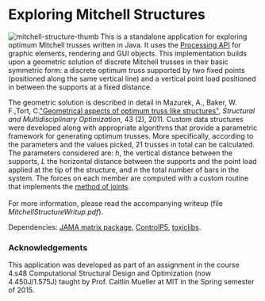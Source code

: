 <h1> Exploring Mitchell Structures </h1>

![mitchell-structure-thumb](https://github.com/alexHaridis/MitchellTrussAPI/assets/9630033/6d2e8503-2567-4cf7-8bc2-92bf0aedc821)
This is a standalone application for exploring optimum Mitchell trusses written in Java. It uses the <a href="https://www.processing.org">Processing API</a> for graphic elements, rendering and GUI objects. This implementation builds upon a geometric solution of discrete Mitchell trusses in their basic symmetric form: a discrete optimum truss supported by two fixed points (positioned along the same vertical line) and a vertical point load positioned in between the supports at a fixed distance.</p> 

<p>The geometric solution is described in detail in Mazurek, A., Baker, W. F.,Tort, C.<a href="http://link.springer.com/article/10.1007/s00158-010-0559-x">"Geometrical aspects of optimum truss like structures"</a>, <em>Structural and Multidisciplinary Optimization</em>, 43 (2), 2011. Custom data structures were developed along with appropriate algorithms that provide a parametric framework for generating optimum trusses. More specifically, according to the parameters and the values picked, 21 trusses in total can be calculated. The parameters considered are: <em>h</em>, the vertical distance between the supports, <em>L</em> the horizontal distance between the supports and the point load applied at the tip of the structure, and <em>n</em> the total number of bars in the system. The forces on each member are computed with a custom routine that implements the <a href="https://en.wikibooks.org/wiki/Statics/Method_of_Joints">method of joints</a>.<br><br>
For more information, please read the accompanying writeup (file <em>MitchellStructureWritup.pdf</em>).</p>

<p>Dependencies: <a href="http://math.nist.gov/javanumerics/jama/">JAMA matrix package</a>, <a href="http://www.sojamo.de/libraries/controlP5/">ControlP5</a>, <a href="http://toxiclibs.org">toxiclibs</a>.
</p>

<h3> Acknowledgements </h3>
<p>This application was developed as part of an assignment in the course 4.s48 Computational Structural Design and Optimization (now 4.450J/1.575J) taught by Prof. Caitlin Mueller at MIT in the Spring semester of 2015.</p>



